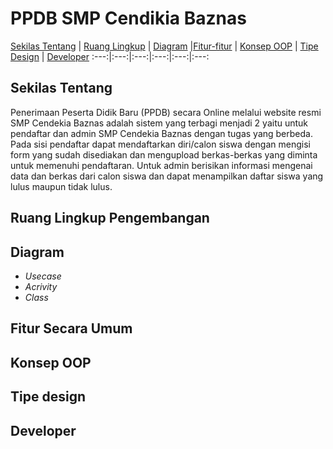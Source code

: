 # PPDB SMP Cendikia Baznas


[Sekilas Tentang](#sekilas-tentang) | [Ruang Lingkup](#ruang-lingkup-pengembangan) | [Diagram](#diagram) |[Fitur-fitur](#fitur-secara-umum) | [Konsep OOP](#konsep-oop-yang-digunakan) | [Tipe Design](#tipe-design) | [Developer](#developer)
:---:|:---:|:---:|:---:|:---:|:---:



## Sekilas Tentang 

Penerimaan Peserta Didik Baru (PPDB) secara Online melalui website resmi SMP Cendekia Baznas adalah  sistem yang terbagi menjadi 2 yaitu untuk pendaftar dan admin SMP Cendekia Baznas dengan tugas yang berbeda. Pada sisi pendaftar dapat mendaftarkan diri/calon siswa dengan mengisi form yang sudah disediakan dan mengupload berkas-berkas yang diminta untuk memenuhi pendaftaran.  Untuk admin berisikan informasi mengenai data dan berkas dari calon siswa dan dapat menampilkan daftar siswa yang lulus maupun tidak lulus.

## Ruang Lingkup Pengembangan

## Diagram 
* *Usecase*
* *Acrivity*
* *Class*

## Fitur Secara Umum

## Konsep OOP 

## Tipe design 

## Developer 



